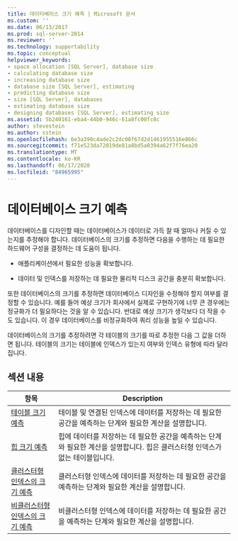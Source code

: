 ```yaml
---
title: 데이터베이스 크기 예측 | Microsoft 문서
ms.custom: ''
ms.date: 06/13/2017
ms.prod: sql-server-2014
ms.reviewer: ''
ms.technology: supportability
ms.topic: conceptual
helpviewer_keywords:
- space allocation [SQL Server], database size
- calculating database size
- increasing database size
- database size [SQL Server], estimating
- predicting database size
- size [SQL Server], databases
- estimating database size
- designing databases [SQL Server], estimating size
ms.assetid: 5b240161-eba4-44b0-946c-61a8fc00fc8c
author: stevestein
ms.author: sstein
ms.openlocfilehash: 6e3a390c4ade2c2dc08f67d2d1461955516e866c
ms.sourcegitcommit: f71e523da72019de81a8bd5a0394a62f7f76ea20
ms.translationtype: MT
ms.contentlocale: ko-KR
ms.lasthandoff: 06/17/2020
ms.locfileid: "84965995"
---
```

# <a name="estimate-the-size-of-a-database"></a>데이터베이스 크기 예측
  데이터베이스를 디자인할 때는 데이터베이스가 데이터로 가득 찰 때 얼마나 커질 수 있는지를 추정해야 합니다. 데이터베이스의 크기를 추정하면 다음을 수행하는 데 필요한 하드웨어 구성을 결정하는 데 도움이 됩니다.  
  
-   애플리케이션에서 필요한 성능을 확보합니다.  
  
-   데이터 및 인덱스를 저장하는 데 필요한 물리적 디스크 공간을 충분히 확보합니다.  
  
 또한 데이터베이스의 크기를 추정하면 데이터베이스 디자인을 수정해야 할지 여부를 결정할 수 있습니다. 예를 들어 예상 크기가 회사에서 실제로 구현하기에 너무 큰 경우에는 정규화가 더 필요하다는 것을 알 수 있습니다. 반대로 예상 크기가 생각보다 더 작을 수도 있습니다. 이 경우 데이터베이스를 비정규화하여 쿼리 성능을 높일 수 있습니다.  
  
 데이터베이스의 크기를 추정하려면 각 테이블의 크기를 따로 추정한 다음 그 값을 더하면 됩니다. 테이블의 크기는 테이블에 인덱스가 있는지 여부와 인덱스 유형에 따라 달라집니다.  
  
## <a name="in-this-section"></a>섹션 내용  
  
|항목|Description|  
|-----------|-----------------|  
|[테이블 크기 예측](estimate-the-size-of-a-table.md)|테이블 및 연결된 인덱스에 데이터를 저장하는 데 필요한 공간을 예측하는 단계와 필요한 계산을 설명합니다.|  
|[힙 크기 예측](estimate-the-size-of-a-heap.md)|힙에 데이터를 저장하는 데 필요한 공간을 예측하는 단계와 필요한 계산을 설명합니다. 힙은 클러스터형 인덱스가 없는 테이블입니다.|  
|[클러스터형 인덱스의 크기 예측](estimate-the-size-of-a-clustered-index.md)|클러스터형 인덱스에 데이터를 저장하는 데 필요한 공간을 예측하는 단계와 필요한 계산을 설명합니다.|  
|[비클러스터형 인덱스의 크기 예측](estimate-the-size-of-a-nonclustered-index.md)|비클러스터형 인덱스에 데이터를 저장하는 데 필요한 공간을 예측하는 단계와 필요한 계산을 설명합니다.|  
  
  
